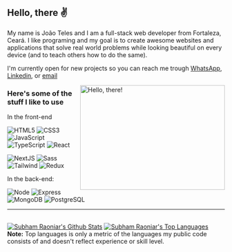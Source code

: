 ## Hello, there ✌

My name is João Teles and I am a full-stack web developer from Fortaleza, Ceará. I like programing and my goal is to create awesome websites and applications that solve real world problems while looking beautiful on every device (and to teach others how to do the same). 

 I'm currently open for new projects so you can reach me trough [WhatsApp](https://wa.me/5595988277110), [Linkedin](www.linkedin.com/in/joaotelesk
), or [email](mailto:joaojoseteles@gmail.com) 


<a href="#">
    <img src="https://media1.tenor.com/images/b16637740b334b5561ea4b9e3427197c/tenor.gif?itemid=27169489" title="hello" width="335" height="243" align="right" alt="Hello, there!">
</a>


### Here's some of the stuff I like to use


In the front-end


![HTML5](https://img.shields.io/badge/HTML-239120?style=for-the-badge&logo=html5&logoColor=white)
![CSS3](https://img.shields.io/badge/-CSS3-1572B6?style=for-the-badge&logo=css3&logoColor=ffffff)
![JavaScript](https://img.shields.io/badge/JavaScript-323330?style=for-the-badge&logo=javascript&logoColor=F7DF1E)
![TypeScript](https://img.shields.io/badge/TypeScript-007ACC?style=for-the-badge&logo=typescript&logoColor=white)
![React](https://img.shields.io/badge/React-20232A?style=for-the-badge&logo=react&logoColor=61DAFB)

![NextJS](https://img.shields.io/badge/-NextJS-000000?style=for-the-badge&logo=r=nextdotjs&logoColor=ffffff)
![Sass](https://img.shields.io/badge/Sass-CC6699?style=for-the-badge&logo=sass&logoColor=white)
![Tailwind](https://img.shields.io/badge/Tailwind_CSS-38B2AC?style=for-the-badge&logo=tailwind-css&logoColor=white)
![Redux](https://img.shields.io/badge/Redux-593D88?style=for-the-badge&logo=redux&logoColor=white)

In the back-end:

![Node](https://img.shields.io/badge/Node.js-43853D?style=for-the-badge&logo=node.js&logoColor=white)
![Express](https://img.shields.io/badge/Express.js-404D59?style=for-the-badge)
![MongoDB](https://img.shields.io/badge/MongoDB-4EA94B?style=for-the-badge&logo=mongodb&logoColor=white)
![PostgreSQL](https://img.shields.io/badge/PostgreSQL-316192?style=for-the-badge&logo=postgresql&logoColor=white) 




 

<hr>


  <br/>
    <a href="https://github.com/joaotekesk/github-readme-stats"><img alt="Subham Raoniar's Github Stats" src="https://github-readme-stats.vercel.app/api?username=joaotelesk&show_icons=true&count_private=true&theme=react&hide_border=true&bg_color=0D1117" /></a>
  <a href="https://github.com/joaotekesk/github-readme-stats"><img alt="Subham Raoniar's Top Languages" src="https://github-readme-stats.vercel.app/api/top-langs/?username=joaotelesk&langs_count=8&count_private=true&layout=compact&theme=react&hide_border=true&bg_color=0D1117" /></a>
  <br/>
  <b>Note:</b> Top languages is only a metric of the languages my public code consists of and doesn't reflect experience or skill level.
